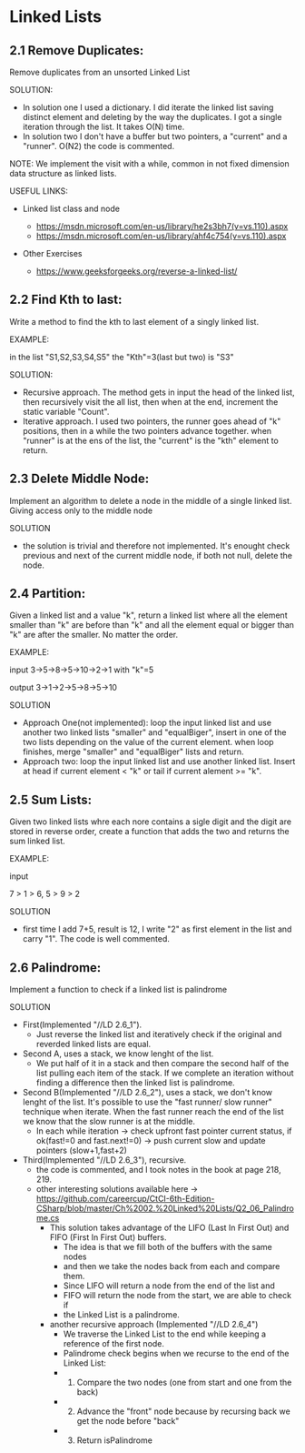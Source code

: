 # Linked Lists

## 2.1 Remove Duplicates: 
Remove duplicates from an unsorted Linked List

SOLUTION:
- In solution one I used a dictionary. I did iterate the linked list saving distinct element and deleting by the way the duplicates. I got a single iteration through the list. It takes O(N) time.
- In solution two I don't have a buffer but two pointers, a "current" and a "runner". O(N2)
the code is commented.

NOTE: We implement the visit with a while, common in not fixed dimension data structure as linked lists.

USEFUL LINKS:
- Linked list class and node
  - https://msdn.microsoft.com/en-us/library/he2s3bh7(v=vs.110).aspx
  - https://msdn.microsoft.com/en-us/library/ahf4c754(v=vs.110).aspx

- Other Exercises
  - https://www.geeksforgeeks.org/reverse-a-linked-list/

## 2.2 Find Kth to last: 
Write a method to find the kth to last element of a singly linked list.

EXAMPLE:

in the list "S1,S2,S3,S4,S5" the "Kth"=3(last but two) is "S3"

SOLUTION:
- Recursive approach. The method gets in input the head of the linked list, then recursively visit the all list, then when at the end, increment the static variable "Count".
- Iterative approach. I used two pointers, the runner goes ahead of "k" positions, then in a while the two pointers advance together. when "runner" is at the ens of the list, the "current" is the "kth" element to return.

## 2.3 Delete Middle Node:
Implement an algorithm to delete a node in the middle of a single linked list. Giving access only to the middle node

SOLUTION
- the solution is trivial and therefore not implemented. It's enought check previous and next of the current middle node, if both not null, delete the node.

## 2.4 Partition:
Given a linked list and a value "k", return a linked list where all the element smaller than "k" are before than "k" and all the element equal or bigger than "k" are after the smaller. No matter the order. 

EXAMPLE:

input 3->5->8->5->10->2->1 with "k"=5

output 3->1->2->5->8->5->10

SOLUTION
- Approach One(not implemented): loop the input linked list and use another two linked lists "smaller" and "equalBiger", insert in one of the two lists depending on the value of the current element. when loop finishes, merge "smaller" and "equalBiger" lists and return.
- Approach two: loop the input linked list and use another linked list. Insert at head if current element < "k" or tail if current alement >= "k".

## 2.5 Sum Lists:
Given two linked lists whre each nore contains a sigle digit and the digit are stored in reverse order, create a function that adds the two and returns the sum linked list.

EXAMPLE:

input 

7 > 1 > 6, 5 > 9 > 2

SOLUTION
- first time I add 7+5, result is 12, I write "2" as first element in the list and carry "1". The code is well commented.
 
## 2.6 Palindrome:
Implement a function to check if a linked list is palindrome

SOLUTION
- First(Implemented "//LD 2.6_1"). 
  - Just reverse the linked list and iteratively check if the original and reverded linked lists are equal.
- Second A, uses a stack, we know lenght of the list. 
  - We put half of it in a stack and then compare the second half of the list pulling each item of the stack. If we complete an iteration without finding a difference then the linked list is palindrome. 
- Second B(Implemented "//LD 2.6_2"), uses a stack, we don't know lenght of the list. It's possible to use the "fast runner/ slow runner" technique when iterate. When the fast runner reach the end of the list we know that the slow runner is at the middle.
  - In each while iteration -> check upfront fast pointer current status, if ok(fast!=0 and fast.next!=0) -> push current slow and update pointers (slow+1,fast+2)
- Third(Implemented "//LD 2.6_3"), recursive.
  - the code is commented, and I took notes in the book at page 218, 219.
  - other interesting solutions available here -> https://github.com/careercup/CtCI-6th-Edition-CSharp/blob/master/Ch%2002.%20Linked%20Lists/Q2_06_Palindrome.cs
    - This solution takes advantage of the LIFO (Last In First Out) and FIFO (First In First Out) buffers. 
      - The idea is that we fill both of the buffers with the same nodes
      - and then we take the nodes back from each and compare them. 
      - Since LIFO will return a node from the end of the list and
      - FIFO will return the node from the start, we are able to check if 
      - the Linked List is a palindrome.
	- another recursive approach (Implemented "//LD 2.6_4")
	  -  We traverse the Linked List to the end while keeping a reference of the first node.
      - Palindrome check begins when we recurse to the end of the Linked List:
      - 1) Compare the two nodes (one from start and one from the back)
      - 2) Advance the "front" node because by recursing back we get the node before "back"
      - 3) Return isPalindrome